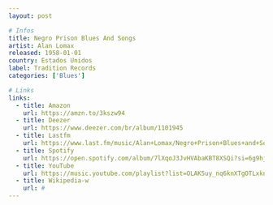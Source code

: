 ```yaml
---
layout: post

# Infos
title: Negro Prison Blues And Songs
artist: Alan Lomax
released: 1958-01-01
country: Estados Unidos
label: Tradition Records
categories: ['Blues']

# Links
links:
  - title: Amazon
    url: https://amzn.to/3kszw94
  - title: Deezer
    url: https://www.deezer.com/br/album/1101945
  - title: Lastfm
    url: https://www.last.fm/music/Alan+Lomax/Negro+Prison+Blues+and+Songs
  - title: Spotify
    url: https://open.spotify.com/album/7lXqoJ3JvHVAbaKBT8XSQi?si=6g9hjE3OQqeODJwpcrbl_w
  - title: YouTube
    url: https://music.youtube.com/playlist?list=OLAK5uy_nq6knXTgOTLxknjIOLs7JjIWF84Hskdes
  - title: Wikipedia-w
    url: #
---
```

